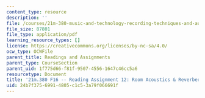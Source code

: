 ```yaml
---
content_type: resource
description: ''
file: /courses/21m-380-music-and-technology-recording-techniques-and-audio-production-fall-2016/24b7f37569914805c1c53a79f066691f_MIT21M_380F16_assn_rd12.pdf
file_size: 87801
file_type: application/pdf
learning_resource_types: []
license: https://creativecommons.org/licenses/by-nc-sa/4.0/
ocw_type: OCWFile
parent_title: Readings and Assignments
parent_type: CourseSection
parent_uid: 1f775d66-f81f-9507-4556-1647c46cc5a6
resourcetype: Document
title: '21m.380 F16 -- Reading Assignment 12: Room Acoustics & Reverberation'
uid: 24b7f375-6991-4805-c1c5-3a79f066691f
---
```

